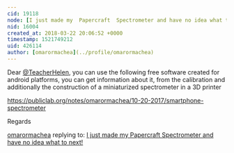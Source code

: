```yaml
---
cid: 19118
node: [I just made my  Papercraft  Spectrometer and have no idea what to next!](../notes/TeacherHelen/03-22-2018/i-just-made-my-papercraft-spectrometer-and-have-no-idea-what-to-next)
nid: 16004
created_at: 2018-03-22 20:06:52 +0000
timestamp: 1521749212
uid: 426114
author: [omarormachea](../profile/omarormachea)
---
```


Dear [@TeacherHelen](/profile/TeacherHelen), you can use the following free software created for android platforms, you can get information about it, from the calibration and additionally the construction of a miniaturized spectrometer in a 3D printer

https://publiclab.org/notes/omarormachea/10-20-2017/smartphone-spectrometer

Regards

[omarormachea](../profile/omarormachea) replying to: [I just made my  Papercraft  Spectrometer and have no idea what to next!](../notes/TeacherHelen/03-22-2018/i-just-made-my-papercraft-spectrometer-and-have-no-idea-what-to-next)

